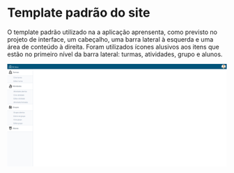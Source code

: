 # Template padrão do site

O template padrão utilizado na a aplicação aprensenta, como previsto no projeto de interface, um cabeçalho, uma barra lateral à esquerda e uma área de conteúdo à direita. Foram utilizados ícones alusivos aos itens que estão no primeiro nível da barra lateral: turmas, atividades, grupo e alunos.

![Template](img/template.png)
